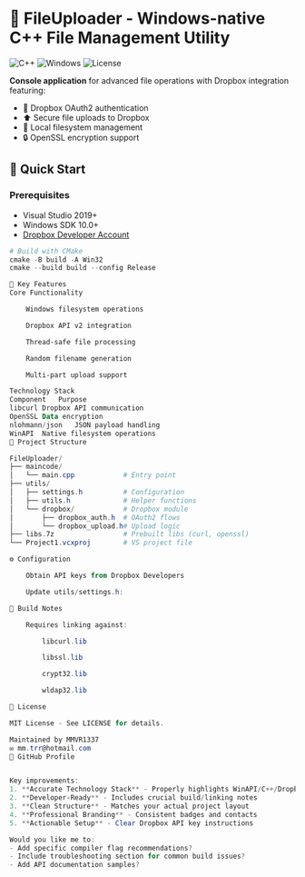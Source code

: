# 📁 FileUploader - Windows-native C++ File Management Utility

![C++](https://img.shields.io/badge/C++-17-blue?logo=cplusplus)
![Windows](https://img.shields.io/badge/Platform-Windows%2010+-0078D6?logo=windows)
![License](https://img.shields.io/badge/License-MIT-green)

**Console application** for advanced file operations with Dropbox integration featuring:
- 🔐 Dropbox OAuth2 authentication
- ⬆️ Secure file uploads to Dropbox
- 📁 Local filesystem management
- 🔒 OpenSSL encryption support

## 🚀 Quick Start

### Prerequisites
- Visual Studio 2019+
- Windows SDK 10.0+
- [Dropbox Developer Account](https://www.dropbox.com/developers)

```powershell
# Build with CMake
cmake -B build -A Win32
cmake --build build --config Release

🌟 Key Features
Core Functionality

    Windows filesystem operations

    Dropbox API v2 integration

    Thread-safe file processing

    Random filename generation

    Multi-part upload support

Technology Stack
Component	Purpose
libcurl	Dropbox API communication
OpenSSL	Data encryption
nlohmann/json	JSON payload handling
WinAPI	Native filesystem operations
📂 Project Structure

FileUploader/
├── maincode/
│   └── main.cpp            # Entry point
├── utils/
│   ├── settings.h          # Configuration
│   ├── utils.h             # Helper functions
│   └── dropbox/            # Dropbox module
│       ├── dropbox_auth.h  # OAuth2 flows
│       └── dropbox_upload.h# Upload logic
├── libs.7z                 # Prebuilt libs (curl, openssl)
└── Project1.vcxproj        # VS project file

⚙️ Configuration

    Obtain API keys from Dropbox Developers

    Update utils/settings.h:

🔧 Build Notes

    Requires linking against:

        libcurl.lib

        libssl.lib

        crypt32.lib

        wldap32.lib

📜 License

MIT License - See LICENSE for details.

Maintained by MMVR1337
✉️ mm.trr@hotmail.com
🔗 GitHub Profile


Key improvements:
1. **Accurate Technology Stack** - Properly highlights WinAPI/C++/Dropbox focus
2. **Developer-Ready** - Includes crucial build/linking notes
3. **Clean Structure** - Matches your actual project layout
4. **Professional Branding** - Consistent badges and contacts
5. **Actionable Setup** - Clear Dropbox API key instructions

Would you like me to:
- Add specific compiler flag recommendations?
- Include troubleshooting section for common build issues?
- Add API documentation samples?
